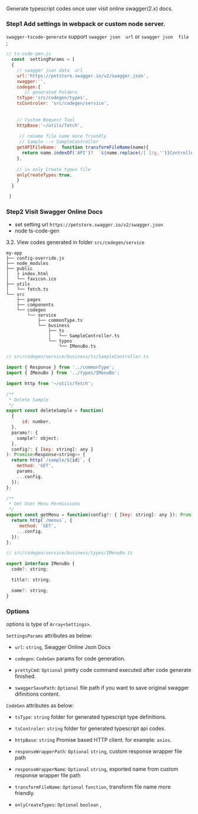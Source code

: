 Generate typescript codes once user visit online swagger(2.x) docs.

### Step1 Add settings in webpack or custom node server. 

`swagger-tscode-generate` support `swagger json  url` or  `swagger json  file` ;

```js
// ts-code-gen.js
  const  settingParams = [
  {
    // swagger json data  url
    url:'https://petstore.swagger.io/v2/swagger.json',
    swagger:'',
    codegen:{
       // generated Folders
    tsType:'src/codegen/types',
    tsControler: 'src/codegen/service',
  
  
    // Custom Request Tool
    httpBase:'~/utils/fetch',
  
     // rename file name more friendly
     // Sample --> SampleController
    getAPIFileName:  function transformFileName(name){
      return name.indexOf('API')?  `${name.replace(/[ ]/g,'')}Controller`:name;
    },
  
    // is only Create types file 
    onlyCreateTypes:true,
    }
  }

 ]

```



### Step2 Visit Swagger Online Docs

* set setting url  `https://petstore.swagger.io/v2/swagger.json`
*  node ts-code-gen

3.2. View codes generated in folder `src/codegen/service`
```
my-app
├── config-override.js
├── node_modules
├── public
│   ├ index.html
│   └── favicon.ico
├── utils
│   └── fetch.ts
└── src
    ├── pages
    ├── components
    └── codegen
        └── service
            ├── commonType.ts
            └── business
                ├── ts
                │   └── SampleController.ts
                └── types
                    └── IMenuBo.ts
```

```js
// src/codegen/service/business/ts/SampleController.ts

import { Response } from '../commonType';
import { IMenuBo } from '../types/IMenuBo';

import http from '~/utils/fetch';

/**
 * Delete Sample
 */
export const deleteSample = function(
  {
      id: number,
  },
  params?: {
    sample?: object;
  },
  config?: { [key: string]: any }
): Promise<Response<string>> {
  return http(`/sample/${id}`, {
    method: 'GET',
    params,
    ...config,
  });
};

/**
 * Get User Menu Permissions
 */
export const getMenu = function(config?: { [key: string]: any }): Promise<Response<Array<IMenuBo>>> {
  return http(`/menus`, {
     method: 'GET',
    ...config,
  });
};

```

```js
// src/codegen/service/business/types/IMenuBo.ts

export interface IMenuBo {
  code?: string;

  title?: string;

  name?: string;
}
```
### Options

options is type of `Array<Settings>`.

`SettingsParams` attributes as below:

* `url`: `string`, Swagger Online Json Docs

* `codegen`: `CodeGen` params for code generation.

* `prettyCmd`: `Optional` pretty code command executed after code generate finished.

* `swaggerSavePath`: `Optional` file path if you want to save original swagger difinitions content.


`CodeGen` attributes as below:

* `tsType`: `string`  folder for generated typescript type definitions.

* `tsControler`: `string`  folder for generated typescript api codes.

* `httpBase`: `string`  Promise based HTTP client. for example: `axios`.

* `responseWrapperPath`: `Optional` `string`, custom response wrapper file path

* `responseWrapperName`: `Optional` `string`, exported name from custom response wrapper file path

* `transformFileName`: `Optional` `function`, transform file name more friendly.

* `onlyCreateTypes`: `Optional` `boolean` , 





